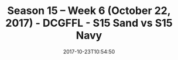 ---
title: Season 15 – Week 6 (October 22, 2017) - DCGFFL - S15 Sand vs S15 Navy
teams-score:
- team: _teams/s15-sand.md
  score: 25
- team: _teams/s15-navy.md
  score: 20
mvp: David Asche, Brian Donohoe
game-ball: Greg Carter, Baxter O'Brien
sportsperson: TJ Baggett, Kori Levy-Minzie
season: 15
week: 6
date: '2017-10-23T10:54:50'
pageid: season-15-week-6-october-22-2017-5696-vs-5686
---